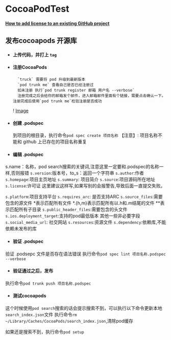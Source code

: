 # CocoaPodTest
#### [How to add license to an existing GitHub project](https://stackoverflow.com/questions/31639059/how-to-add-license-to-an-existing-github-project)

## 发布cocoapods 开源库
* #### 上传代码，并打上 `tag`
* #### 注册CocoaPods
        `truck` 需要将 pod 升级到最新版本
        `pod trunk me` 查看自己是否已经注册过
        如未注册 执行`pod trunk register 邮箱 用户名 --verbose`
        注册完成之后会给你的邮箱发个邮件，进入邮箱邮件里面有个链接，需要点击确认一下。注册完成后使用`pod trunk me`检验注册是否成功
    ! [Image](podtrunkme.png)
* #### 创建 .podspec
    到项目的根目录，执行命令`pod spec create 项目名称`
    【注意】: 项目名称不能和 github 上已存在的项目名称重复
* #### 编辑 .podspec
s.name：名称，pod search搜索的关键词,注意这里一定要和.podspec的名称一样,否则报错
`s.version`:版本号，to_s：返回一个字符串
`s.author`:作者
`s.homepage`:项目主页地址
`s.summary`: 项目简介
`s.source`:项目源码所在地址
`s.license`:许可证
这里建议这样写,如果写别的会报警告,导致后面一直提交失败。

`s.platform`:项目支持平台
`s.requires_arc`: 是否支持ARC
`s.source_files`:需要包含的源文件
*表示匹配所有文件
*.{h,m}表示匹配所有以.h和.m结尾的文件
**表示匹配所有子目录
`s.public_header_files`:需要包含的头文件
`s.ios.deployment_target`:支持的pod最低版本
其他一些非必要字段
`s.social_media_url`: 社交网站
`s.resources`:资源文件
`s.dependency`:依赖库,不能依赖未发布的库

* #### 验证 .podspec
验证 .podsepc 文件是否存在语法错误 执行命令`pod spec lint 项目名称.podspec --verbose`

* #### 验证通过之后，发布
执行命令`pod trunk push 项目名称.podspec`

* #### 测试cocoapods
这个时候使用`pod search`搜索的话会提示搜索不到，可以执行以下命令更新本地`search_index.json`文件
执行命令`rm ~/Library/Caches/CocoaPods/search_index.json`,清除pod缓存

如果还是搜索不到，执行命令`pod setup`

